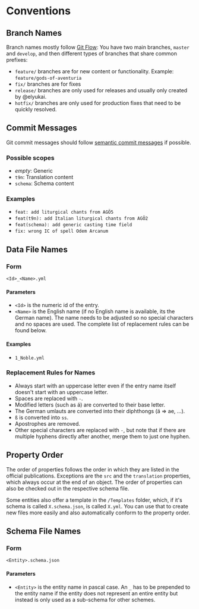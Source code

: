 # Conventions

## Branch Names

Branch names mostly follow [Git Flow](https://nvie.com/posts/a-successful-git-branching-model/): You have two main branches, `master` and `develop`, and then different types of branches that share common prefixes:

- `feature/` branches are for new content or functionality. Example: `feature/gods-of-aventuria`
- `fix/` branches are for fixes
- `release/` branches are only used for releases and usually only created by @elyukai.
- `hotfix/` branches are only used for production fixes that need to be quickly resolved.

## Commit Messages

Git commit messages should follow [semantic commit messages](https://nitayneeman.com/posts/understanding-semantic-commit-messages-using-git-and-angular) if possible.

### Possible scopes

- *empty*: Generic
- `t9n`: Translation content
- `schema`: Schema content

### Examples

- `feat: add liturgical chants from AGÖ5`
- `feat(t9n): add Italian liturgical chants from AGÖ2`
- `feat(schema): add generic casting time field`
- `fix: wrong IC of spell Odem Arcanum`

## Data File Names

### Form

`<Id>_<Name>.yml`

#### Parameters

- `<Id>` is the numeric id of the entry.
- `<Name>` is the English name (if no English name is available, its the German name). The name needs to be adjusted so no special characters and no spaces are used. The complete list of replacement rules can be found below.

#### Examples

- `1_Noble.yml`

### Replacement Rules for Names

- Always start with an uppercase letter even if the entry name itself doesn't start with an uppercase letter.
- Spaces are replaced with `-`.
- Modified letters (such as á) are converted to their base letter.
- The German umlauts are converted into their diphthongs (ä &rArr; ae, …).
- `ß` is converted into `ss`.
- Apostrophes are removed.
- Other special characters are replaced with `-`, but note that if there are multiple hyphens directly after another, merge them to just one hyphen.

## Property Order

The order of properties follows the order in which they are listed in the official publications. Exceptions are the `src` and the `translation` properties, which always occur at the end of an object. The order of properties can also be checked out in the respective schema file.

Some entities also offer a template in the `/Templates` folder, which, if it's schema is called `X.schema.json`, is called `X.yml`. You can use that to create new files more easily and also automatically conform to the property order.

## Schema File Names

### Form

`<Entity>.schema.json`

#### Parameters

- `<Entity>` is the entity name in pascal case. An `_` has to be prepended to the entity name if the entity does not represent an entire entity but instead is only used as a sub-schema for other schemes.
